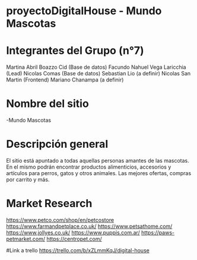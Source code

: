 # proyectoDigitalHouse - Mundo Mascotas

# Integrantes del Grupo (n°7)
Martina Abril Boazzo Cid (Base de datos)
Facundo Nahuel Vega Laricchia (Lead)
Nicolas Comas (Base de datos)
Sebastian Lio (a definir)
Nicolas San Martin (Frontend)
Mariano Chanampa (a definir)

# Nombre del sitio
-Mundo Mascotas

# Descripción general
El sitio está apuntado a todas aquellas personas amantes de las mascotas. 
En el mismo podrán encontrar productos alimenticios, accesorios y artículos para perros, gatos y otros animales. 
Las mejores ofertas, compras por carrito y más.

# Market Research
https://www.petco.com/shop/en/petcostore
https://www.farmandpetplace.co.uk/
https://www.petsathome.com/
https://www.jollyes.co.uk/
https://www.puppis.com.ar/
https://paws-petmarket.com/
https://centropet.com/

#Link a trello
https://trello.com/b/xZLmmKqJ/digital-house
